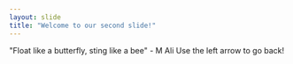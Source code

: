 ```yaml
---
layout: slide
title: "Welcome to our second slide!"
---
```

"Float like a butterfly, sting like a bee" - M Ali
Use the left arrow to go back!
